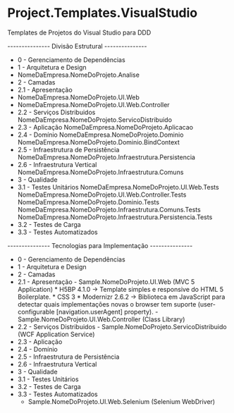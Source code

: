 Project.Templates.VisualStudio
==============================

Templates de Projetos do Visual Studio para DDD

--------------- Divisão Estrutural --------------- 

* 0 - Gerenciamento de Dependências
* 1 - Arquitetura e Design
*	NomeDaEmpresa.NomeDoProjeto.Analise
* 2 - Camadas
* 2.1 - Apresentação
*	NomeDaEmpresa.NomeDoProjeto.UI.Web
*	NomeDaEmpresa.NomeDoProjeto.UI.Web.Controller
* 2.2 - Serviços Distribuidos
	NomeDaEmpresa.NomeDoProjeto.ServicoDistribuido
* 2.3 - Aplicação
	NomeDaEmpresa.NomeDoProjeto.Aplicacao
* 2.4 - Domínio
	NomeDaEmpresa.NomeDoProjeto.Dominio
	NomeDaEmpresa.NomeDoProjeto.Dominio.BindContext
* 2.5 - Infraestrutura de Persistência
	NomeDaEmpresa.NomeDoProjeto.Infraestrutura.Persistencia
* 2.6 - Infraestrutura Vertical
	NomeDaEmpresa.NomeDoProjeto.Infraestrutura.Comuns
* 3 - Qualidade
* 3.1 - Testes Unitários
	NomeDaEmpresa.NomeDoProjeto.UI.Web.Tests
	NomeDaEmpresa.NomeDoProjeto.UI.Web.Controller.Tests
	NomeDaEmpresa.NomeDoProjeto.Dominio.Tests
	NomeDaEmpresa.NomeDoProjeto.Infraestrutura.Comuns.Tests
	NomeDaEmpresa.NomeDoProjeto.Infraestrutura.Persistencia.Tests
* 3.2 - Testes de Carga
* 3.3 - Testes Automatizados

--------------- Tecnologias para Implementação ---------------

* 0 - Gerenciamento de Dependências
* 1 - Arquitetura e Design
* 2 - Camadas
* 2.1 - Apresentação
		- Sample.NomeDoProjeto.UI.Web (MVC 5 Application)
			* H5BP 4.1.0 -> Template simples e responsive do HTML 5 Boilerplate.
			* CSS 3
			* Modernizr 2.6.2 -> Biblioteca em JavaScript para detectar quais implementações novas o browser tem suporte (user-configurable [navigation.userAgent] property).
		- Sample.NomeDoProjeto.UI.Web.Controller (Class Library)
* 2.2 - Serviços Distribuidos
		- Sample.NomeDoProjeto.ServicoDistribuido (WCF Application Service)
* 2.3 - Aplicação
* 2.4 - Domínio
* 2.5 - Infraestrutura de Persistência
* 2.6 - Infraestrutura Vertical
* 3 - Qualidade
* 3.1 - Testes Unitários
* 3.2 - Testes de Carga
* 3.3 - Testes Automatizados
	* Sample.NomeDoProjeto.UI.Web.Selenium (Selenium WebDriver)
